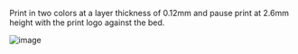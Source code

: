 Print in two colors at a layer thickness of 0.12mm and pause print at 2.6mm height with the print logo against the bed.

![image](https://github.com/user-attachments/assets/13585a82-a650-43ab-b1ca-4cc9b0346624)
